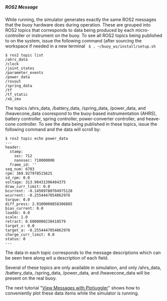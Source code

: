 ##### ROS2 Message

While running, the simulator generates exactly the same ROS2 messages that the buoy hardware does during operation.  These are grouped into ROS2 topics that corresponds to data being produced by each micro-controller or instrument on the buoy.  To see all ROS2 topics being published to on the system, issue the following command (after sourcing the workspace if needed in a new terminal ``` $ . ~/buoy_ws/install/setup.sh```

``` 
$ ros2 topic list 
/ahrs_data
/clock
/joint_states
/parameter_events
/power_data
/rosout
/spring_data
/tf
/tf_static
/xb_imu
```

The topics /ahrs_data, /battery_data, /spring_data, /power_data, and /heavecone_data coorespond to the buoy-based instrumentation (AHRS), battery controller, spring controller, power-converter controller, and heave-cone controller.  To see the data being published in these topics, issue the following command and the data will scroll by:

```
$ ros2 topic echo power_data
---
header:
  stamp:
    sec: 712
    nanosec: 710000000
  frame_id: ''
seq_num: 6703
rpm: 369.927978515625
sd_rpm: 0.0
voltage: 313.98431396484375
draw_curr_limit: 0.0
bcurrent: -0.14509780704975128
wcurrent: -0.2554447054862976
torque: 0.0
diff_press: 2.9100000858306885
bias_current: 0.0
loaddc: 0.0
scale: 1.0
retract: 0.6000000238418579
target_v: 0.0
target_a: -0.2554447054862976
charge_curr_limit: 0.0
status: 0
---
```

The data in each topic corresponds to the message descriptions which can be seen here along wit a description of each field.

Several of these topics are only available in simulation, and only /ahrs_data, /battery_data, /spring_data, /power_data, and /heavecone_data will be present on the real buoy.

The next tutorial "[View Messages with Plotjuggler](SimulatorOutputPlotjuggler.md)" shows how to conveniently plot these data items while the simulator is running.
